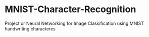 # MNIST-Character-Recognition
Project or Neural Networking for Image Classification using MNIST handwriting characteres
